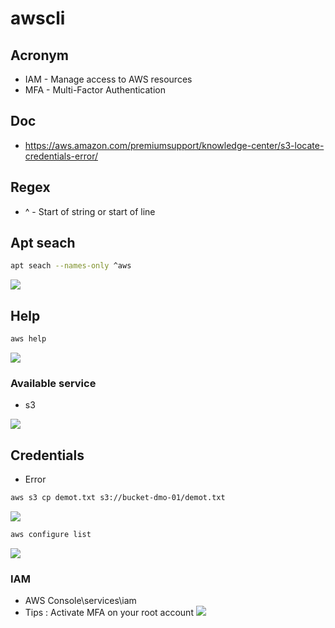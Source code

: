 # awscli

## Acronym
* IAM - Manage access to AWS resources
* MFA - Multi-Factor Authentication

## Doc
* https://aws.amazon.com/premiumsupport/knowledge-center/s3-locate-credentials-error/

## Regex 
* ^ -	Start of string or start of line

## Apt seach
````Bash
apt seach --names-only ^aws
````
[<img src="https://i.imgur.com/LMcZ5c5.png">](https://i.imgur.com/LMcZ5c5.png)

## Help
````Bash
aws help
````
[<img src="https://i.imgur.com/44x09aB.png">](https://i.imgur.com/44x09aB.png)
### Available service
* s3

[<img src="https://i.imgur.com/VySmSjG.png">](https://i.imgur.com/VySmSjG.png)

## Credentials
* Error
````Bash
aws s3 cp demot.txt s3://bucket-dmo-01/demot.txt
````
[<img src="https://i.imgur.com/LusXlHF.png">](https://i.imgur.com/LusXlHF.png)
````Bash
aws configure list
````
[<img src="https://i.imgur.com/Mu4zqLV.png">](https://i.imgur.com/Mu4zqLV.png)

### IAM
* AWS Console\services\iam
* Tips : Activate MFA on your root account
[<img src="https://i.imgur.com/LjhLSVT.png">](https://i.imgur.com/LjhLSVT.png)
